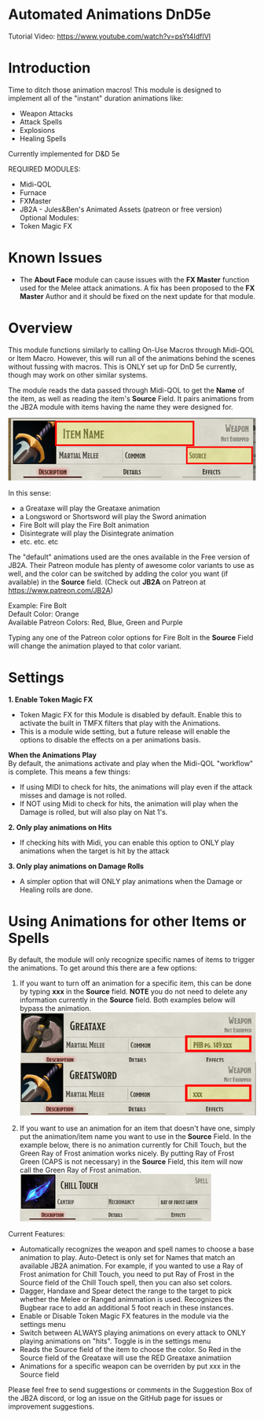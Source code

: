 # Automated Animations DnD5e

Tutorial Video: https://www.youtube.com/watch?v=psYt4IdfIVI

# Introduction

Time to ditch those animation macros! This module is designed to implement all of the "instant" duration animations like:

- Weapon Attacks
- Attack Spells
- Explosions
- Healing Spells

Currently implemented for D&D 5e

REQUIRED MODULES: 
- Midi-QOL
- Furnace
- FXMaster
- JB2A - Jules&Ben's Animated Assets (patreon or free version)  
Optional Modules:
- Token Magic FX

# Known Issues
- The **About Face** module can cause issues with the **FX Master** function used for the Melee attack animations. A fix has been proposed to the **FX Master** Author and it should be fixed on the next update for that module.

# Overview

This module functions similarly to calling On-Use Macros through Midi-QOL or Item Macro. However, this will run all of the animations behind the scenes without fussing with macros. This is ONLY set up for DnD 5e currently, though may work on other similar systems.  

The module reads the data passed through Midi-QOL to get the **Name** of the item, as well as reading the item's **Source** Field. It pairs animations from the JB2A module with items having the name they were designed for. 

![Alt text](pictures/NameandSource.png)

In this sense:
- a Greataxe will play the Greataxe animation
- a Longsword or Shortsword will play the Sword animation
- Fire Bolt will play the Fire Bolt animation
- Disintegrate will play the Disintegrate animation
- etc. etc. etc

The "default" animations used are the ones available in the Free version of JB2A. Their Patreon module has plenty of awesome color variants to use as well, and the color can be switched by adding the color you want (if available) in the **Source** field. (Check out **JB2A** on Patreon at https://www.patreon.com/JB2A)

Example: Fire Bolt  
Default Color: Orange  
Available Patreon Colors: Red, Blue, Green and Purple

Typing any one of the Patreon color options for Fire Bolt in the **Source** Field will change the animation played to that color variant.

# Settings

**1. Enable Token Magic FX**
- Token Magic FX for this Module is disabled by default. Enable this to activate the built in TMFX filters that play with the Animations.
- This is a module wide setting, but a future release will enable the options to disable the effects on a per animations basis.

**When the Animations Play**  
By default, the animations activate and play when the Midi-QOL "workflow" is complete. This means a few things:  
- If using MIDI to check for hits, the animations will play even if the attack misses and damage is not rolled.
- If NOT using Midi to check for hits, the animation will play when the Damage is rolled, but will also play on Nat 1's.

**2. Only play animations on Hits**
- If checking hits with Midi, you can enable this option to ONLY play animations when the target is hit by the attack

**3. Only play animations on Damage Rolls**
- A simpler option that will ONLY play animations when the Damage or Healing rolls are done.


# Using Animations for other Items or Spells

By default, the module will only recognize specific names of items to trigger the animations. To get around this there are a few options:

1. If you want to turn off an animation for a specific item, this can be done by typing **xxx** in the **Source** field. **NOTE** you do not need to delete any information currently in the **Source** field. Both examples below will bypass the animation.
![Alt text](pictures/XXX.png)

2. If you want to use an animation for an item that doesn't have one, simply put the animation/item name you want to use in the **Source** Field. In the example below, there is no animation currently for Chill Touch, but the Green Ray of Frost animation works nicely. By putting Ray of Frost Green (CAPS is not necessary) in the **Source** Field, this item will now call the Green Ray of Frost animation.
![Alt text](pictures/CTExample.png)


Current Features:
- Automatically recognizes the weapon and spell names to choose a base animation to play. Auto-Detect is only set for Names that match an available JB2A animation. For example, if you wanted to use a Ray of Frost animation for Chill Touch, you need to put Ray of Frost in the Source field of the Chill Touch spell, then you can also set colors.
- Dagger, Handaxe and Spear detect the range to the target to pick whether the Melee or Ranged animmation is used. Recognizes the Bugbear race to add an additional 5 foot reach in these instances.
- Enable or Disable Token Magic FX features in the module via the settings menu
- Switch between ALWAYS playing animations on every attack to ONLY playing animations on "hits". Toggle is in the settings menu
- Reads the Source field of the item to choose the color. So Red in the Source field of the Greataxe will use the RED Greataxe animatiion
- Animations for a specific weapon can be overriden by put xxx in the Source field

Please feel free to send suggestions or comments in the Suggestion Box of the JB2A discord, or log an issue on the GitHub page for issues or improvement suggestions. 
